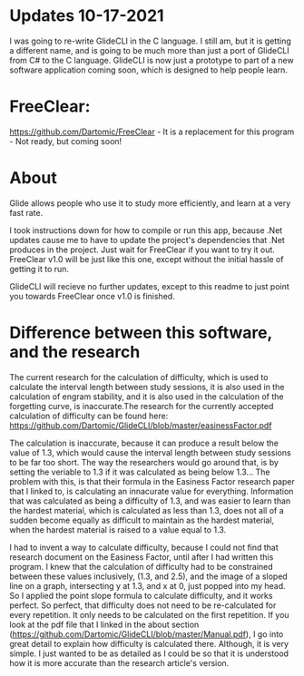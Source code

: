 # Updates 10-17-2021
I was going to re-write GlideCLI in the C language. I still am, but it is getting a different name, and is going to be much more than just a port of GlideCLI from C# to the C language. GlideCLI is now just a prototype to part of a new software application coming soon, which is designed to help people learn.

# FreeClear:
 https://github.com/Dartomic/FreeClear - It is a replacement for this program - Not ready, but coming soon!







# About
Glide allows people who use it to study more efficiently, and learn at a very fast rate. 

I took instructions down for how to compile or run this app, because .Net updates cause me to have to update the project's dependencies that .Net produces in the project. Just wait for FreeClear if you want to try it out. FreeClear v1.0 will be just like this one, except without the initial hassle of getting it to run.

GlideCLI will recieve no further updates, except to this readme to just point you towards FreeClear once v1.0 is finished.






# Difference between this software, and the research
The current research for the calculation of difficulty, which is used to calculate the interval length between study sessions, it is also used in the calculation of engram stability, and it is also used in the calculation of the forgetting curve, is inaccurate.The research for the currently accepted calculation of difficulty can be found here: https://github.com/Dartomic/GlideCLI/blob/master/easinessFactor.pdf

The calculation is inaccurate, because it can produce a result below the value of 1.3, which would cause the interval length between study sessions to be far too short. The way the researchers would go around that, is by setting the veriable to 1.3 if it was calculated as being below 1.3... The problem with this, is that their formula in the Easiness Factor research paper that I linked to, is calculating an innacurate value for everything. Information that was calculated as being a difficulty of 1.3, and was easier to learn than the hardest material, which is calculated as less than 1.3, does not all of a sudden become equally as difficult to maintain as the hardest material, when the hardest material is raised to a value equal to 1.3. 

I had to invent a way to calculate difficulty, because I could not find that research document on the Easiness Factor, until after I had written this program. I knew that the calculation of difficulty had to be constrained between these values inclusively, (1.3, and 2.5), and the image of a sloped line on a graph, intersecting y at 1.3, and x at 0, just popped into my head. So I applied the point slope formula to calculate difficulty, and it works perfect. So perfect, that difficulty does not need to be re-calculated for every repetition. It only needs to be calculated on the first repetition. If you look at the pdf file that I linked in the about section (https://github.com/Dartomic/GlideCLI/blob/master/Manual.pdf), I go into great detail to explain how difficulty is calculated there. Although, it is very simple. I just wanted to be as detailed as I could be so that it is understood how it is more accurate than the research article's version.
